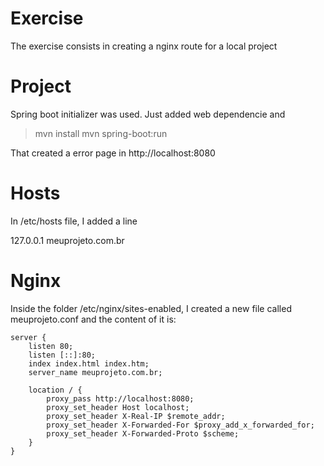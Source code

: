 # Exercise

The exercise consists in creating a nginx route for a local project

# Project

Spring boot initializer was used. Just added web dependencie and

> mvn install
> mvn spring-boot:run

That created a error page in http://localhost:8080

# Hosts

In /etc/hosts file, I added a line

127.0.0.1    meuprojeto.com.br

# Nginx

Inside the folder /etc/nginx/sites-enabled, I created a new file called meuprojeto.conf and the content of it is:

```
server {
    listen 80;
    listen [::]:80;
    index index.html index.htm;
    server_name meuprojeto.com.br;

    location / {
        proxy_pass http://localhost:8080;
        proxy_set_header Host localhost;
        proxy_set_header X-Real-IP $remote_addr;
        proxy_set_header X-Forwarded-For $proxy_add_x_forwarded_for;
        proxy_set_header X-Forwarded-Proto $scheme;
    }
}
```
